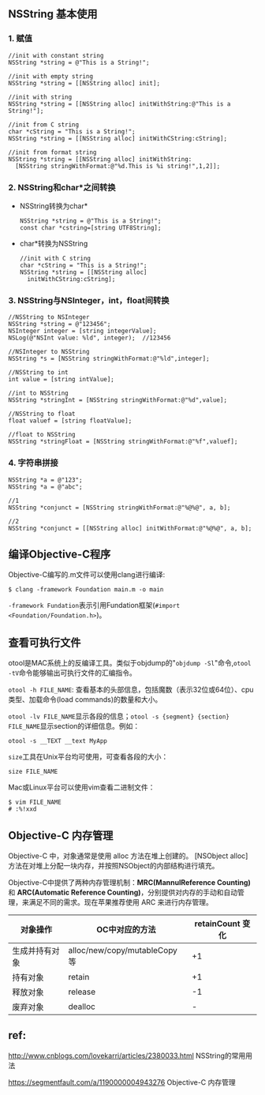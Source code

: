
## NSString 基本使用

### 1. 赋值

```objc
//init with constant string
NSString *string = @"This is a String!";

//init with empty string
NSString *string = [[NSString alloc] init];

//init with string
NSString *string = [[NSString alloc] initWithString:@"This is a String!"];

//init from C string
char *cString = "This is a String!";
NSString *string = [[NSString alloc] initWithCString:cString];

//init from format string
NSString *string = [[NSString alloc] initWithString:
  [NSString stringWithFormat:@"%d.This is %i string!",1,2]];
```

### 2. NSString和char*之间转换

- NSString转换为char*

  ```objc
  NSString *string = @"This is a String!";
  const char *cstring=[string UTF8String];
  ```

- char*转换为NSString

  ```objc
  //init with C string
  char *cString = "This is a String!";
  NSString *string = [[NSString alloc]
    initWithCString:cString];
  ```

### 3. NSString与NSInteger，int，float间转换

```objc
//NSString to NSInteger
NSString *string = @"123456";
NSInteger integer = [string integerValue];
NSLog(@"NSInt value: %ld", integer);  //123456

//NSInteger to NSString
NSString *s = [NSString stringWithFormat:@"%ld",integer];

//NSString to int
int value = [string intValue];

//int to NSString
NSString *stringInt = [NSString stringWithFormat:@"%d",value];

//NSString to float
float valuef = [string floatValue];

//float to NSString
NSString *stringFloat = [NSString stringWithFormat:@"%f",valuef];
```

### 4. 字符串拼接

```objc
NSString *a = @"123";
NSString *a = @"abc";

//1
NSString *conjunct = [NSString stringWithFormat:@"%@%@", a, b];

//2
NSString *conjunct = [[NSString alloc] initWithFormat:@"%@%@", a, b];
```

## 编译Objective-C程序

Objective-C编写的.m文件可以使用clang进行编译:

    $ clang -framework Foundation main.m -o main

`-framework Fundation`表示引用Fundation框架(`#import <Foundation/Foundation.h>`)。

## 查看可执行文件

otool是MAC系统上的反编译工具。类似于objdump的"`objdump -Sl`"命令,`otool -tV`命令能够输出可执行文件的汇编指令。

`otool -h FILE_NAME`: 查看基本的头部信息，包括魔数（表示32位或64位）、cpu类型、加载命令(load commands)的数量和大小。

`otool -lv FILE_NAME`显示各段的信息；`otool -s {segment} {section} FILE_NAME`显示section的详细信息。例如：

    otool -s __TEXT __text MyApp

`size`工具在Unix平台均可使用，可查看各段的大小：

    size FILE_NAME

Mac或Linux平台可以使用vim查看二进制文件：

    $ vim FILE_NAME
    # :%!xxd

## Objective-C 内存管理

Objective-C 中，对象通常是使用 alloc 方法在堆上创建的。 [NSObject alloc] 方法在对堆上分配一块内存，并按照NSObject的内部结构进行填充。

Objective-C中提供了两种内存管理机制：**MRC(MannulReference Counting)** 和 **ARC(Automatic Reference Counting)**，分别提供对内存的手动和自动管理，来满足不同的需求。现在苹果推荐使用 ARC 来进行内存管理。

<table>
<thead><tr>
<th>对象操作</th>
<th>OC中对应的方法</th>
<th>retainCount 变化</th>
</tr></thead>
<tbody>
<tr>
<td>生成并持有对象</td>
<td>alloc/new/copy/mutableCopy等</td>
<td>+1</td>
</tr>
<tr>
<td>持有对象</td>
<td>retain</td>
<td>+1</td>
</tr>
<tr>
<td>释放对象</td>
<td>release</td>
<td>-1</td>
</tr>
<tr>
<td>废弃对象</td>
<td>dealloc</td>
<td>-</td>
</tr>
</tbody>
</table>

## ref:

http://www.cnblogs.com/lovekarri/articles/2380033.html NSString的常用用法

https://segmentfault.com/a/1190000004943276 Objective-C 内存管理

<br/><br/>
